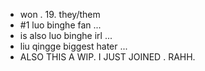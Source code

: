 - won . 19. they/them
- #1 luo binghe fan ...
- is also luo binghe irl ...
- liu qingge biggest hater ...
- ALSO THIS A WIP. I JUST JOINED . RAHH.
<!---
kyusoob/kyusoob is a ✨ special ✨ repository because its `README.md` (this file) appears on your GitHub profile.
You can click the Preview link to take a look at your changes.
--->
